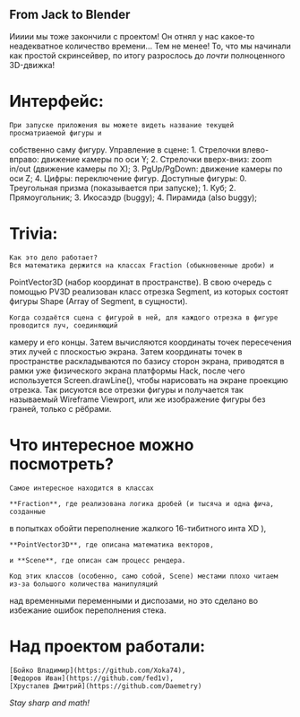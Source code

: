 ## From Jack to Blender

Иииии мы тоже закончили с проектом! Он отнял у нас какое-то неадекватное 
количество времени... Тем не менее!
То, что мы начинали как простой скринсейвер, по итогу разрослось до
_почти_ полноценного 3D-движка!

# Интерфейс:
    При запуске приложения вы можете видеть название текущей просматриаемой фигуры и
собственно саму фигуру. Управление в сцене:
    1. Стрелочки влево-вправо: движение камеры по оси Y;
    2. Стрелочки вверх-вниз: zoom in/out (движение камеры по X);
    3. PgUp/PgDown: движение камеры по оси Z;
    4. Цифры: переключение фигур.
Доступные фигуры:
    0. Треугольная призма (показывается при запуске);
    1. Куб;
    2. Прямоугольник;
    3. Икосаэдр (buggy);
    4. Пирамида (also buggy);

# Trivia:
    Как это дело работает?
    Вся математика держится на классах Fraction (обыкновенные дроби) и 
PointVector3D (набор координат в пространстве). В свою очередь с помощью PV3D
реализован класс отрезка Segment, из которых состоят фигуры Shape (Array of Segment, в сущности).
    
    Когда создаётся сцена с фигурой в ней, для каждого отрезка в фигуре проводится луч, соединяющий 
камеру и его концы. Затем вычисляются координаты точек пересечения этих лучей с плоскостью экрана.
    Затем координаты точек в пространстве раскладываются по базису сторон экрана, приводятся в рамки
уже физического экрана платформы Hack, после чего используется Screen.drawLine(), чтобы нарисовать 
на экране проекцию отрезка. Так рисуются все отрезки фигуры и получается так называемый Wireframe Viewport, 
или же изображение фигуры без граней, только с рёбрами.

# Что интересное можно посмотреть?
    Самое интересное находится в классах 

    **Fraction**, где реализована логика дробей (и тысяча и одна фича, созданные 
в попытках обойти переполнение жалкого 16-тибитного инта XD ),

    **PointVector3D**, где описана математика векторов, 

    и **Scene**, где описан сам процесс рендера.
    
    Код этих классов (особенно, само собой, Scene) местами плохо читаем из-за большого количества манипуляций 
над временными переменными и диспозами, но это сделано во избежание ошибок переполнения стека.

# Над проектом работали:
    [Бойко Владимир](https://github.com/Xoka74),
    [Федоров Иван](https://github.com/fed1v),
    [Хрусталев Дмитрий](https://github.com/Daemetry)

_Stay sharp and math!_